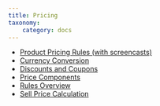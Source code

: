 ```yaml
---
title: Pricing
taxonomy:
    category: docs
---
```


<ul>
<li><a href="https://docs.drupalcommerce.org/commerce1/user-guide/pricing/product-pricing-rules">Product Pricing Rules (with screencasts)</a></li>	
<li><a href="https://docs.drupalcommerce.org/commerce1/user-guide/pricing/currency-conversion">Currency Conversion</a></li>
<li><a href="https://docs.drupalcommerce.org/commerce1/user-guide/pricing/discounts-and-coupons">Discounts and Coupons</a></li>
<li><a href="https://docs.drupalcommerce.org/commerce1/user-guide/pricing/price-components">Price Components</a></li>
<li><a href="https://docs.drupalcommerce.org/commerce1/user-guide/pricing/rules-overview">Rules Overview</a></li>
<li><a href="https://docs.drupalcommerce.org/commerce1/user-guide/pricing/sell-price-calculation">Sell Price Calculation</a></li>
</ul>
